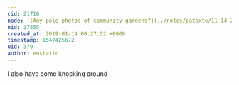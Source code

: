```yaml
---
cid: 21716
node: ![Any pole photos of community gardens?](../notes/pataxte/11-14-2018/any-pole-photos-of-community-gardens)
nid: 17555
created_at: 2019-01-14 00:27:52 +0000
timestamp: 1547425672
uid: 379
author: eustatic
---
```


 I also have some knocking around